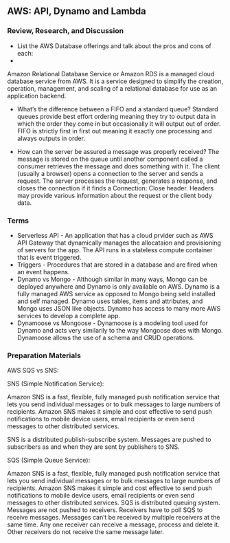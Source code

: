 ## AWS: API, Dynamo and Lambda

### Review, Research, and Discussion

- List the AWS Database offerings and talk about the pros and cons of each:
- 
Amazon Relational Database Service or Amazon RDS is a managed cloud database service from AWS. It is a service designed to simplify the creation, operation, management, and scaling of a relational database for use as an application backend.

- What’s the difference between a FIFO and a standard queue?
Standard queues provide best effort ordering meaning they try to output data in which the order they come in but occasionally it will output out of order. FIFO is strictly first in first out meaning it exactly one processing and always outputs in order.

- How can the server be assured a message was properly received?
The message is stored on the queue until another component called a consumer retrieves the message and does something with it.
The client (usually a browser) opens a connection to the server and sends a request. The server processes the request, generates a response, and closes the connection if it finds a Connection: Close header. Headers may provide various information about the request or the client body data.

### Terms

- Serverless API - An application that has a cloud prvider such as AWS API Gateway that dynamically manages the allocataion and provisioning of servers for the app. The API runs in a stateless compute container that is event triggered.
- Triggers - Procedures that are stored in a database and are fired when an event happens. 
- Dynamo vs Mongo - Although similar in many ways, Mongo can be deployed anywhere and Dynamo is only available on AWS. Dynamo is a fully managed AWS service as opposed to Mongo being seld installed and self managed. Dynamo uses tables, items and attributes, and Mongo uses JSON like objects. Dynamo has access to many more AWS services to develop a complete app.
- Dynamoose vs Mongoose - Dynamoose is a modeling tool used for Dynamo and acts very similarily to the way Mongoose does with Mongo. Dynamoose allows the use of a schema and CRUD operations.

### Preparation Materials

AWS SQS vs SNS:

SNS (Simple Notification Service):

Amazon SNS is a fast, flexible, fully managed push notification service that lets you send individual messages or to bulk messages to large numbers of recipients. Amazon SNS makes it simple and cost effective to send push notifications to mobile device users, email recipients or even send messages to other distributed services.

SNS is a distributed publish-subscribe system. Messages are pushed to subscribers as and when they are sent by publishers to SNS.

SQS (Simple Queue Service):

Amazon SNS is a fast, flexible, fully managed push notification service that lets you send individual messages or to bulk messages to large numbers of recipients. Amazon SNS makes it simple and cost effective to send push notifications to mobile device users, email recipients or even send messages to other distributed services.
SQS is distributed queuing system. Messages are not pushed to receivers. Receivers have to poll SQS to receive messages. Messages can’t be received by multiple receivers at the same time. Any one receiver can receive a message, process and delete it. Other receivers do not receive the same message later.



